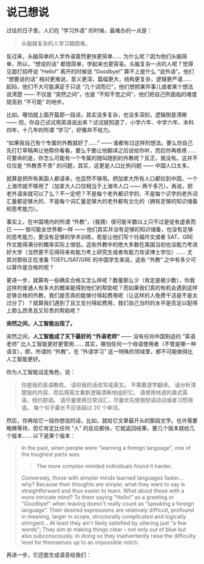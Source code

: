 # 说己想说

过往的日子里，人们在 “学习外语” 的时候，最难办的一点是：

> 头脑越复杂的人学习越困难。

反过来，头脑简单的人学外语竟然更快更简单…… 为什么呢？因为他们头脑简单，所以，“想说的话” 都很简单，学起来也更容易。头脑复杂一点的人呢？觉得见面打招呼说 “Hello!” 离开的时候说 “Goodbye!” 算不上是什么 “说外语”。他们 “想要说的话” 相对更难说，意义更深，篇幅更大，结构更复杂，逻辑更严谨…… 起码，他们不大可能满足于只说 “几个词而已”，他们想把某件事儿或者某个想法说清楚 —— 不仅是 “突然之间”，也是 “不知不觉之间”，他们把自己所面临的难度提高到 “不可能” 的地步。

比如，哪怕就上面开篇那一段话，其实没多复杂，也没多深刻，逻辑倒是清晰 —— 但，你自己试试用英语说出来？试试就知道了，小学六年、中学六年、本科四年，十几年的所谓 “学习”，好像并不给力。

“如果我自己有个专属的外教就好了……” —— 谁都有过这样的想法。要么你自己先打打草稿再让他帮你看看，要么干脆让他翻译之后说给你听，而后你再练练…… 可要命的是，你怎么可能有一个专属的随叫随到的外教呢？反正，我没有。这并不仅仅是 “外教贵不贵” 的问题，其实，这更是人口比例问题 —— 中国人口太多。

就算是把所有美国人都请来，也显然不够用。把加拿大所有人口都拉到中国，一个上海市就不够用了（加拿大人口仅相当于上海市人口 —— 两千多万）。再说，把老外请来就可以了么？不一定吧？不是每个老外都识字的、不是每个识字的老外词汇量都足够大的、不是每个词汇量足够大的老外都有文化的（拥有足够的知识储备和思考能力）。

事实上，在中国境内的所谓 “外教”，（我猜）很可能半数以上只不过是徒有虚表而已 —— 很可能全世界都一样 —— 他们其实并没有足够的知识储备，也没有足够的思考能力，更没有足够的学术训练，若是让他们写个托福作文或者 SAT、GRE 作文能得满分的概率实际上很低。这些外教中的绝大多数在美国当初也没能力考进好大学（当然更不见得将来有能力考上研究生或者有能力攻读博士学位）…… 尤其对那些正在准备 TOEFL/SAT/GRE 的中国学生来说，这些 “外教” 之中有多少可以算作是合格的呢？

更进一步，就算有一些确实合格又怎么样呢？数量那么少（肯定是极少数），你我这样的普通人有多大的概率能得到他们的帮助呢？而如果我们真的有机会遇到这样足够合格的外教，我们是否真的能够付得起费用呢（让这样的人免费干活是不是太过分了）？就算我们遇到了且又支付得起费用，我们自己当时的水平是否足以配得上那么昂贵且又珍贵的帮助呢？

**突然之间，人工智能出现了。**

突然之间，**人工智能成了天下最好的 “外语老师”** —— 没有任何中国制造的 “英语老师” 比人工智能更好更管用…… 其实，哪怕任何一个母语使用者（不管是哪一种语言），即，所谓的 “外教”，在 “外语学习” 这一特殊的领域里，都不可能做得比人工智能更好。

你为人工智能设定角色，说：

> 你是我的英语教练。
> 请将我的话改写成英文。
> 不需要逐字翻译。
> 请分析清楚我的内容，而后用英文重新逻辑清晰地组织它。
> 请使用地道的美式英语，纽约腔调。
> 请尽量使用日常词汇，尽量优先使用短语动词或者习惯用语。
> 每个句子最长不应该超过 20 个单词。

然后，你再给它一段你想说的话，比如，就给它文章最开头的那段文字。也许需要略微等待，但它肯定比任何 “人” 的反应都快，它就返回结果，要几个版本就给几个版本…… 以下是某个版本：

> In the past, when people were "learning a foreign language", one of the toughest parts was:
>
> > The more complex-minded individuals found it harder.
>
> Conversely, those with simpler minds learned languages faster... why? Because their thoughts are simple; what they want to say is straightforward and thus easier to learn. What about those with a more intricate mind? To them saying "Hello!" as a greeting or  "Goodbye!" when leaving doesn't really count as “speaking a foreign language”. Their desired expressions are relatively difficult, profound in meaning, larger in scope, structurally complicated and logically stringent… At least they ain't likely satisfied by uttering just “a few words"; They aim at making things clear – not only out of blue but also subconsciously. In doing so they inadvertently raise the difficulty level for themselves up to an impossible notch.

再进一步，它还能生成语音给我们：

<audio src="audios/b2a0c7a6fcdc2e269f35fd045e5debfe.mp3">

照着读，照着念，反复，直至流利，甚至背诵 —— 完事！

“**想说什么就能说什么**” —— 这实在是太重要了！并且，完全不用担心自己说得对不对，好不好 —— 照着说肯定没毛病 —— 这又是多大的解脱啊？！至于以前你总是担心的是否 “地道”？也全无压力，既然它是人工智能，你要 “纽约腔调” 它就给你 “纽约风格的文本”，你要硅谷的它就给你硅谷的、你要伦敦的、墨尔本的、多伦多的，甚至苏格兰或者爱尔兰的，都行，反正它都会…… 无论你要的是 “日常随意” 还是 “学究口气”，反正什么风格都能给你搞定。

一方面，“最高难度” 降低，而另外一方面，“说自己想说的话” 原本也的确没有多难…… 至少，比想象的容易很多。

传统 “外语教科书”，尤其是 “口语书” 的问题在于，它什么都想教你，毕竟，如果一本 “口语书” 竟然并不全面，那么就根本卖不出去 —— 可实际上，你需要的并不是 “什么都会”，而是 “我想说的，我会说的，我就能说”。

举个例子，一个以 “星巴克” 为场景的对话，若是追求完整的话，感觉上我们所需要学的东西实在是太多了 —— 很奇怪的是，我们在咖啡馆里几乎从来不说 “coffee” 这个词 —— 拿铁、美式咖啡、焦糖玛奇朵、卡布奇诺、脱脂牛奶，低因，糖浆，榛果味糖浆，到底要几泵糖浆…… 可是，对我来说，永远是 latte，hot，medium，然后呢？然后没了！真的没了！人家看我自己一个人，通常不会问几杯？如果人家真的问了，我可能并不需要说话，只需要伸出一个手指头就行了……

同样的道理，当我们在日常相互聊天的过程中，无论多么深入，我们所说的话，其实 “都仅仅是我自己知道的，我自己思考过的内容”，而不是 “无所不知、无所不晓、无所不聊”…… 这就好像我在讲台上讲课一样，我需要做到的是 “在台上的一两个小时里绝对不出错”，而不是 “我什么都知道，我什么都会” —— 我又不是什么 “百科全书”、“搜索引擎”、或者人工智能……

这就是为什么天下没有什么 “口语书” 的确适合你的根本原因 —— 每个人都太不一样了，每个人的感受不同，想法不同，经历不一样，表达方式不一样，哪儿哪儿都不一样，否则，为什么要交流呢？

结果呢？教科书里十句里只有一句我自己用的上的，我想说的十句里有九句教科书里没有…… 多头疼啊？！

所以，必须通过积累为自己创作一个 “**专门为自己定制的口语书**” ——人工智能的出现，完美地解决了这个过往在那么长的时间里令所有人都束手无策的无奈。

历史上，收音机的出现，曾经 “突然增加了多语使用者的数量”，再往前，词典的普及，也发挥过同样的作用，再往后，录音机、电子词典、互联网百科全书、搜索引擎、影视剧的互联网传播，等等等等，都极大提高了多语使用者的数量…… 现在呢？

人工智能的出现，再一次会极大提高多语使用者的数量，并且数量的增加，很可能不止一倍两倍，而是一个或者数个量级的变化。

二十年多前，我曾经慨叹，在教学领域，因为互联网的存在，“每个领域只要有一个老师就够了” —— 我们只需要一个最好的老师，剩下的，都改行吧，干点别的，这样才能更好地贡献社会，这样才有助于提高社会整体效率。

五年过去、十年过去、廿年过去，我的 “预言” 并未成真…… 为什么呢？其实问题并不在于 “互联网是否足够发达”，反思一下，结论是，“谁都没办法证明自己是最好的老师”，同时，“谁都没办法分辨到底谁是最好的老师”……

可这一次不一样，**人工智能是最好的老师** —— 起码，在语言学习方面 —— 因为最近刚刚突然崛起的人工智能所仰仗的就是 “大语言模型”，所以它在文本方面最厉害…… 突然之间，没有哪一个人，无论是不是 “外教”，甚至哪怕 “语言学家”，都比不上人工智能，起码，在 “当外语老师” 这方面。

最惊人的当然是 “**人工智能非常便宜**”，甚至 “便宜得不像话” —— 收费的 OpenAI 每月只需要 20 美元，即，不到 150 元人民币，一年下来也只不过 1,800 元人民币而已…… 并且，一年才 1,800 元费用的人工智能，比什么外教都强。如果仅仅是生成文本的话，还有大量的开源模型可以使用 —— 干脆免费…… 在这种情况下，最大的费用竟然变成了 “买台电脑” 而已。

关键在于，不仅便宜，它还 “不知疲倦”。你只需要告诉它，“帮我检查并修改我的文字中的语法错误，而后把每处修改的原因都另外罗列出来……” —— 你没当过老师，所以你可能不知道，外语老师在 “批改作文” 的时候，要搞死自己多少脑细胞才能完成这样的任务啊！

突然之间，一切都变了。

我在社群里说，我要在 2024 年，改变社群里所有的家长，让他们 “全部都” 变成 “学爸” —— 这里的 “bà”，不是 “霸王” 的 “霸”，而是 “爸妈” 的 “爸”；“学爸” 里的 “爸”，并不专指 “爸爸”，而是指 “父母” 或者 “爸妈”。

我说，我们花上一年的时间，投入起码 1,000 小时的注意力，我们每个人都能做到 “**起码比全中国所有的英语老师都强**” —— “比所有……都强”，你可能会觉得，这口气有点大了吧？然而，这完全不是夸张，而是确定可以做到的事情。

请问，我哪儿来的自信？

很简单啊，我不是厉害，也不是你天才，而是 “**人工智能真的很厉害**”…… 人工智能是天下最好的老师，谁与争锋？有了人工智能之后，我们不需要当老师，事实上也没必要与整个教师群体比较，我们需要做的只不过是 “**助教**” 而已……

> 人工智能是最好的 “老师”，我们是自己最好的 “助教”。

—— 这有什么问题吗？毫无疑问，**只要真的投入在一年时间里 1,000 小时的注意力，人人都能做到**。做不到的，肯定不是因为智商，肯定不是因为天分，肯定没有其它任何原因，只不过是 “做不到一年内投入 1,000 小时注意力” 而已 —— 完全没有任何其它的可能性。

我们只不过是想要 “做好一个合格的助教” 而已，这有什么做不到的么。做，就是了。不做，反正，这一年也会自顾自地流逝。

**自己做自己的助教，自己做自己的学生，并且，还有人工智能作为最好的老师** —— 这就是在这个 “人工智能时代” 里 “自学” 的真相。谁怕谁？

当然了，“说自己想说的话” —— 真的做起来，还是好说不好做…… 因为，绝大多数人终将意识到，自己所面临的最大问题竟然是 “**我好像没什么话要说……**” —— “不知道说什么” 远比 “不会说” 更为可怕。只不过，在此之前，这个真正可怕的问题还没浮现呢，就已经被各种其他肤浅的障碍挡住了而已。

那看似简单明了的 “启动任务” 中，真去做的话，就会发现，除了 “每天练三个小时” 之外，在此之前，“准备自己想说的话” 可能需要的时间比当初误以为的多很多 —— 毕竟，过往的许多年里，很多人上的都是假的 “语文课”…… 当然，也不是没有补救的方法 —— 有空可以去好好听听《李笑来的写作课》，并且还要多听几遍。

另外补充一点，“一上来就开口说”，“一直说”，“不说不算数” —— 这种 “一切都基于口语” 的方式，是不可替换的原则。只要脱离了 “说”，“学外语” 会有不计其数的莫名其妙的问题和困境。比如，很多人有很多单词不是 “读不准”，而是 “干脆读错”…… Github 上有个专门的 repo，“[中国程序员容易发音错误的单词](https://github.com/shimohq/chinese-programmer-wrong-pronunciation)” —— 很多人到最后要耗费不知道多少时间精力去弥补当初遗留下来的问题，可是，如果从一开始就 “一切都基于口语” 的话，从一开始就不会读错，不是吗？